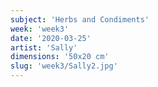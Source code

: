 ```yaml
---
subject: 'Herbs and Condiments'
week: 'week3'
date: '2020-03-25'
artist: 'Sally'
dimensions: '50x20 cm'
slug: 'week3/Sally2.jpg'
---
```

